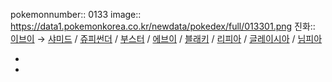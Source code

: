 pokemonnumber:: 0133
image:: https://data1.pokemonkorea.co.kr/newdata/pokedex/full/013301.png
진화:: [이브이]([[포켓몬스터/이브이]]) → [샤미드]([[포켓몬스터/샤미드]]) / [쥬피썬더]([[포켓몬스터/쥬피썬더]]) / [부스터]([[포켓몬스터/부스터]]) / [에브이]([[포켓몬스터/에브이]]) / [블래키]([[포켓몬스터/블래키]]) / [리피아]([[포켓몬스터/리피아]]) / [글레이시아]([[포켓몬스터/글레이시아]]) / [님피아]([[포켓몬스터/님피아]])

-
-